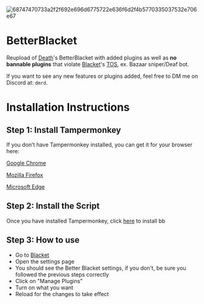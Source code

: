 ![68747470733a2f2f692e696d6775722e636f6d2f4b5770335037532e706e67](https://github.com/user-attachments/assets/a0c17cc6-56b9-4f3b-a5bc-e4672cb5f85e)



# BetterBlacket
Reupload of [Death](https://github.com/VillainsRule)'s BetterBlacket with added plugins as well as **no bannable plugins** that violate [Blacket](https://blacket.org/)'s [TOS](https://blacket.org/terms/), ex. Bazaar sniper/Deaf bot.

If you want to see any new features or plugins added, feel free to DM me on Discord at: `dmrd`.



# Installation Instructions

## __Step 1: Install Tampermonkey__
If you don’t have Tampermonkey installed, you can get it for your browser here:

[Google Chrome](https://chromewebstore.google.com/detail/tampermonkey/dhdgffkkebhmkfjojejmpbldmpobfkfo)

[Mozilla Firefox](https://addons.mozilla.org/en-US/firefox/addon/tampermonkey/0)

[Microsoft Edge](https://microsoftedge.microsoft.com/addons/detail/tampermonkey/iikmkjmpaadaobahmlepeloendndfphd)

## Step 2: Install the Script
Once you have installed Tampermonkey, click [here](https://github.com/DMrD1/BetterBlacket/raw/refs/heads/main/bb.user.js) to install bb

## Step 3: How to use
- Go to [Blacket](https://blacket.org)
- Open the settings page
- You should see the Better Blacket settings, if you don't, be sure you followed the previous steps correctly
- Click on "Manage Plugins"
- Turn on what you want
- Reload for the changes to take effect
